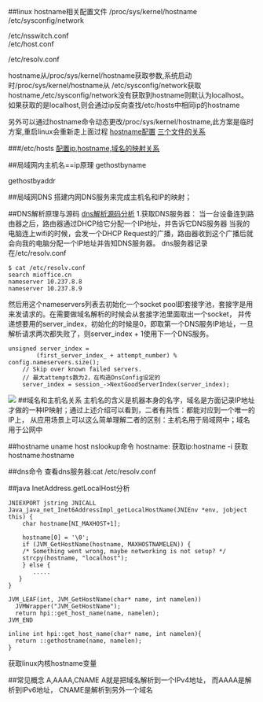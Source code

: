 ##linux hostname相关配置文件
/proc/sys/kernel/hostname  
/etc/sysconfig/network  

   
 
/etc/nsswitch.conf  
/etc/host.conf  

/etc/resolv.conf  

hostname从/proc/sys/kernel/hostname获取参数,系统启动时/proc/sys/kernel/hostname从
/etc/sysconfig/network获取hostname,/etc/sysconfig/network没有获取到hostname则默认为localhost。
如果获取的是localhost,则会通过ip反向查找/etc/hosts中相同ip的hostname 

另外可以通过hostname命令动态更改/proc/sys/kernel/hostname,此方案是临时方案,重启linux会重新走上面过程
[hostname配置](https://www.cnblogs.com/kerrycode/p/3595724.html)
[三个文件的关系](https://jaminzhang.github.io/linux/deep-understanding-of-linux-hostname/)

###/etc/hosts
[配置ip,hostname,域名的映射关系](https://blog.csdn.net/aeolus_pu/article/details/9037377)

##局域网内主机名==ip原理
gethostbyname

gethostbyaddr

##局域网DNS
搭建内网DNS服务来完成主机名和IP的映射；

##DNS解析原理与源码
[dns解析源码分析](https://zhuanlan.zhihu.com/p/32531969)
1.获取DNS服务器：
当一台设备连到路由器之后，路由器通过DHCP给它分配一个IP地址，并告诉它DNS服务器
当我的电脑连上wifi的时候，会发一个DHCP Request的广播，路由器收到这个广播后就会向我的电脑分配一个IP地址并告知DNS服务器。
dns服务器记录在/etc/resolv.conf
```
$ cat /etc/resolv.conf                  
search mioffice.cn
nameserver 10.237.8.8
nameserver 10.237.8.9

```
然后用这个nameservers列表去初始化一个socket pool即套接字池，套接字是用来发请求的。在需要做域名解析的时候会从套接字池里面取出一个socket，
并传递想要用的server_index，初始化的时候是0，即取第一个DNS服务IP地址，一旦解析请求两次都失败了，则server_index + 1使用下一个DNS服务。

```
unsigned server_index =
        (first_server_index_ + attempt_number) % config.nameservers.size();
    // Skip over known failed servers.
    // 最大attempts数为2，在构造DnsConfig设定的
    server_index = session_->NextGoodServerIndex(server_index);

```
![](/Users/chris/workspace/xsource/linux/src/main/java/host/images/host\&dns解析.jpg)
##域名和主机名关系
[](https://zhuanlan.zhihu.com/p/43231547)
主机名的含义是机器本身的名字，域名是方面记录IP地址才做的一种IP映射；通过上述介绍可以看到，二者有共性：都能对应到一个唯一的IP上，
从应用场景上可以这么简单理解二者的区别：主机名用于局域网中；域名用于公网中

##hostname uname host nslookup命令
hostname:
获取ip:hostname -i
获取hostname:hostname

##dns命令
查看dns服务器:cat /etc/resolv.conf


##java InetAddress.getLocalHost分析
[](https://blog.csdn.net/raintungli/article/details/8191701)
```
JNIEXPORT jstring JNICALL
Java_java_net_Inet6AddressImpl_getLocalHostName(JNIEnv *env, jobject this) {
    char hostname[NI_MAXHOST+1];
 
    hostname[0] = '\0';
    if (JVM_GetHostName(hostname, MAXHOSTNAMELEN)) {
	/* Something went wrong, maybe networking is not setup? */
	strcpy(hostname, "localhost");
    } else {
       .....
   }
}
```
```
JVM_LEAF(int, JVM_GetHostName(char* name, int namelen))
  JVMWrapper("JVM_GetHostName");
  return hpi::get_host_name(name, namelen);
JVM_END

```
```
inline int hpi::get_host_name(char* name, int namelen){
  return ::gethostname(name, namelen);
}

```
获取linux内核hostname变量

##常见概念 A,AAAA,CNAME
A就是把域名解析到一个IPv4地址，
而AAAA是解析到IPv6地址，
CNAME是解析到另外一个域名
